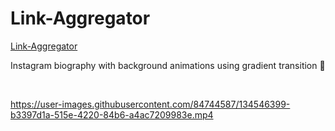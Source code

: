 # Link-Aggregator

<a href='https://jpdev-bio.netlify.app/'>Link-Aggregator</a>

<p> Instagram biography with background animations using gradient transition 💎</p>

</br>

https://user-images.githubusercontent.com/84744587/134546399-b3397d1a-515e-4220-84b6-a4ac7209983e.mp4

